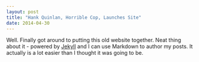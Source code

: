 ```yaml
---
layout: post
title: "Hank Quinlan, Horrible Cop, Launches Site"
date: 2014-04-30
---
```


Well. Finally got around to putting this old website together. Neat thing about it - powered by
[Jekyll](http://jekyllrb.com) and I can use Markdown to author my posts. It actually is a lot easier than I
thought it was going to be.

